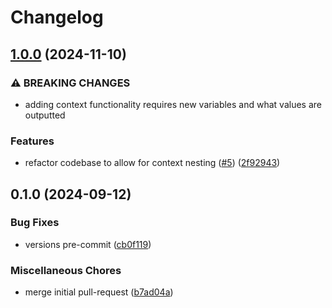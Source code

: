 # Changelog

## [1.0.0](https://github.com/marcmodin/terraform-tagging-module/compare/v0.1.0...v1.0.0) (2024-11-10)


### ⚠ BREAKING CHANGES

* adding context functionality requires new variables and what values are outputted

### Features

* refactor codebase to allow for context nesting ([#5](https://github.com/marcmodin/terraform-tagging-module/issues/5)) ([2f92943](https://github.com/marcmodin/terraform-tagging-module/commit/2f9294342af7991e80880122c7ee86de5b3181eb))

## 0.1.0 (2024-09-12)


### Bug Fixes

* versions pre-commit ([cb0f119](https://github.com/marcmodin/sample-terraform-aws-tags-module/commit/cb0f119e8407bd3a1ca4d8f9bb7686dffc89b32c))


### Miscellaneous Chores

* merge initial pull-request  ([b7ad04a](https://github.com/marcmodin/sample-terraform-aws-tags-module/commit/b7ad04a7364039da983c94956b3cdc71d1119b5f))
